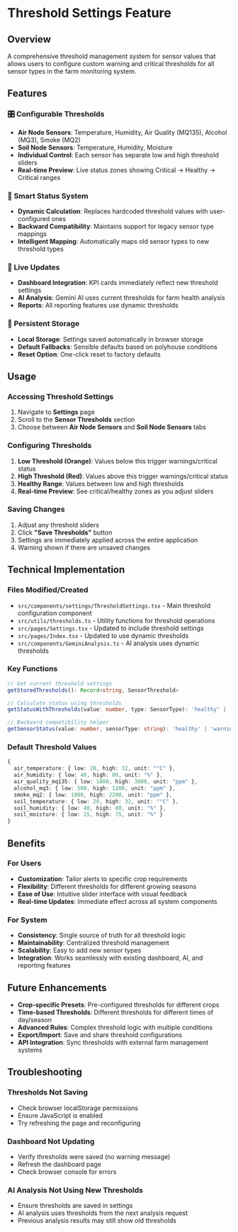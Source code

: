 # Threshold Settings Feature

## Overview
A comprehensive threshold management system for sensor values that allows users to configure custom warning and critical thresholds for all sensor types in the farm monitoring system.

## Features

### 🎛️ Configurable Thresholds
- **Air Node Sensors**: Temperature, Humidity, Air Quality (MQ135), Alcohol (MQ3), Smoke (MQ2)
- **Soil Node Sensors**: Temperature, Humidity, Moisture
- **Individual Control**: Each sensor has separate low and high threshold sliders
- **Real-time Preview**: Live status zones showing Critical → Healthy → Critical ranges

### 🎯 Smart Status System
- **Dynamic Calculation**: Replaces hardcoded threshold values with user-configured ones
- **Backward Compatibility**: Maintains support for legacy sensor type mappings
- **Intelligent Mapping**: Automatically maps old sensor types to new threshold types

### 🔄 Live Updates
- **Dashboard Integration**: KPI cards immediately reflect new threshold settings
- **AI Analysis**: Gemini AI uses current thresholds for farm health analysis
- **Reports**: All reporting features use dynamic thresholds

### 💾 Persistent Storage
- **Local Storage**: Settings saved automatically in browser storage
- **Default Fallbacks**: Sensible defaults based on polyhouse conditions
- **Reset Option**: One-click reset to factory defaults

## Usage

### Accessing Threshold Settings
1. Navigate to **Settings** page
2. Scroll to the **Sensor Thresholds** section
3. Choose between **Air Node Sensors** and **Soil Node Sensors** tabs

### Configuring Thresholds
1. **Low Threshold (Orange)**: Values below this trigger warnings/critical status
2. **High Threshold (Red)**: Values above this trigger warnings/critical status
3. **Healthy Range**: Values between low and high thresholds
4. **Real-time Preview**: See critical/healthy zones as you adjust sliders

### Saving Changes
1. Adjust any threshold sliders
2. Click **"Save Thresholds"** button
3. Settings are immediately applied across the entire application
4. Warning shown if there are unsaved changes

## Technical Implementation

### Files Modified/Created
- `src/components/settings/ThresholdSettings.tsx` - Main threshold configuration component
- `src/utils/thresholds.ts` - Utility functions for threshold operations
- `src/pages/Settings.tsx` - Updated to include threshold settings
- `src/pages/Index.tsx` - Updated to use dynamic thresholds
- `src/components/GeminiAnalysis.ts` - AI analysis uses dynamic thresholds

### Key Functions
```typescript
// Get current threshold settings
getStoredThresholds(): Record<string, SensorThreshold>

// Calculate status using thresholds
getStatusWithThresholds(value: number, type: SensorType): 'healthy' | 'warning' | 'critical'

// Backward compatibility helper
getSensorStatus(value: number, sensorType: string): 'healthy' | 'warning' | 'critical'
```

### Default Threshold Values
```typescript
{
  air_temperature: { low: 20, high: 32, unit: "°C" },
  air_humidity: { low: 40, high: 80, unit: "%" },
  air_quality_mq135: { low: 1000, high: 3000, unit: "ppm" },
  alcohol_mq3: { low: 500, high: 1200, unit: "ppm" },
  smoke_mq2: { low: 1000, high: 2200, unit: "ppm" },
  soil_temperature: { low: 20, high: 32, unit: "°C" },
  soil_humidity: { low: 40, high: 80, unit: "%" },
  soil_moisture: { low: 25, high: 75, unit: "%" }
}
```

## Benefits

### For Users
- **Customization**: Tailor alerts to specific crop requirements
- **Flexibility**: Different thresholds for different growing seasons
- **Ease of Use**: Intuitive slider interface with visual feedback
- **Real-time Updates**: Immediate effect across all system components

### For System
- **Consistency**: Single source of truth for all threshold logic
- **Maintainability**: Centralized threshold management
- **Scalability**: Easy to add new sensor types
- **Integration**: Works seamlessly with existing dashboard, AI, and reporting features

## Future Enhancements
- **Crop-specific Presets**: Pre-configured thresholds for different crops
- **Time-based Thresholds**: Different thresholds for different times of day/season
- **Advanced Rules**: Complex threshold logic with multiple conditions
- **Export/Import**: Save and share threshold configurations
- **API Integration**: Sync thresholds with external farm management systems

## Troubleshooting

### Thresholds Not Saving
- Check browser localStorage permissions
- Ensure JavaScript is enabled
- Try refreshing the page and reconfiguring

### Dashboard Not Updating
- Verify thresholds were saved (no warning message)
- Refresh the dashboard page
- Check browser console for errors

### AI Analysis Not Using New Thresholds
- Ensure thresholds are saved in settings
- AI analysis uses thresholds from the next analysis request
- Previous analysis results may still show old thresholds
